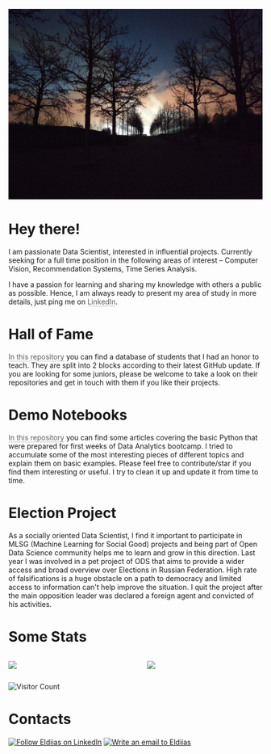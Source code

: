 <p align="center">
  <img src="./Twilight.jpg"  alt="drawing" width="600"/>
</p>


# Hey there!
I am passionate Data Scientist, interested in influential projects. Currently seeking for a full time position in the following areas of interest – Computer Vision, Recommendation Systems, Time Series Analysis.

I have a passion for learning and sharing my knowledge with others a public as possible. Hence, I am always ready to present my area of study in more details, just ping me on <a href="https://www.linkedin.com/in/edzhamankulov/" style="cursor:pointer;color:inherit;word-wrap:break-word;text-decoration:inherit"><span style="border-bottom:0.05em solid;border-color:rgba(55,53,47,0.4);opacity:0.7">LinkedIn</span></a>.
# Hall of Fame
<a href="https://github.com/Eldiias/HallOfFame" style="cursor:pointer;color:inherit;word-wrap:break-word;text-decoration:inherit" class="notion-link-token notion-enable-hover"><span style="border-bottom:0.05em solid;border-color:rgba(55,53,47,0.4);opacity:0.7">In this repository</span></a> you can find a database of students that I had an honor to teach. They are split into 2 blocks according to their latest GitHub update. If you are looking for some juniors, please be welcome to take a look on their repositories and get in touch with them if you like their projects.
# Demo Notebooks
<a href="https://github.com/Eldiias/Demo-Notebooks" style="cursor:pointer;color:inherit;word-wrap:break-word;text-decoration:inherit" class="notion-link-token notion-enable-hover"><span style="border-bottom:0.05em solid;border-color:rgba(55,53,47,0.4);opacity:0.7">In this repository</span></a> you can find some articles covering the basic Python that were prepared for first weeks of Data Analytics bootcamp. I tried to accumulate some of the most interesting pieces of different topics and explain them on basic examples. Please feel free to contribute/star if you find them interesting or useful. I try to clean it up and update it from time to time. 
# Election Project
As a socially oriented Data Scientist, I find it important to participate in MLSG (Machine Learning for Social Good) projects and being part of Open Data Science community helps me to learn and grow in this direction. Last year I was involved in a pet project of ODS that aims to provide a wider access and broad overview over Elections in Russian Federation. High rate of falsifications is a huge obstacle on a path to democracy and limited access to information can't help improve the situation. I quit the project after the main opposition leader was declared a foreign agent and convicted of his activities.

# Some Stats 
<div style="display: flex;">
<div style="padding-top: 12px; padding-bottom: 12px; flex-grow: 0; flex-shrink: 0; width: calc((100% - 46px) * 0.5);">
<div data-block-id="12fe6a77-431a-47e8-af94-8ec4d7011a75" class="notion-selectable notion-column-block" style="display: flex; flex-direction: column;">
<div style="display: flex;"><div class="notion-cursor-default" style="position: relative; overflow: hidden; flex-grow: 1;">
<img width="100px" src="https://github-readme-stats.vercel.app/api?username=eldiias&amp;count_private=true&amp;show_icons=True&amp;theme=radical" style="display: block; object-fit: cover; border-radius: 1px; width: 100%; pointer-events: auto;">
</div>
</div>

</div>
</div>
<div style="position: relative; width: 46px; flex-grow: 0; flex-shrink: 0; transition: opacity 200ms ease-out 0s; opacity: 0;">
</div>
<div style="padding-top: 12px; padding-bottom: 12px; flex-grow: 0; flex-shrink: 0; width: calc((100% - 46px) * 0.5);">
<img width="100px" src="https://github-readme-stats.vercel.app/api/top-langs/?username=eldiias&amp;langs_count=12&amp;layout=compact" style="display: block; object-fit: cover; border-radius: 1px; width: 100%; pointer-events: auto;">
</div>
</div>
</div>

![Visitor Count](https://profile-counter.glitch.me/eldiias/count.svg)



# Contacts
[<img src="https://upload.wikimedia.org/wikipedia/commons/thumb/c/ca/LinkedIn_logo_initials.png/240px-LinkedIn_logo_initials.png" height="40em" align="center" alt="Follow Eldiias on LinkedIn" title="Follow Eldiias on LinkedIn"/>](https://linkedin.com/in/edzhamankulov)
[<img src="https://upload.wikimedia.org/wikipedia/commons/thumb/7/7e/Gmail_icon_%282020%29.svg/200px-Gmail_icon_%282020%29.svg.png" height="40em" align="center" alt="Write an email to Eldiias" title="Write an email to Eldiias"/>](mailto:eldiyas@gmail.com)
